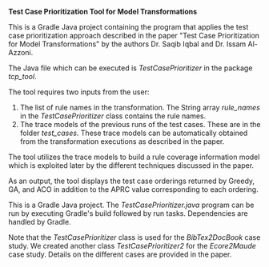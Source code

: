 **Test Case Prioritization Tool for Model Transformations**

This is a Gradle Java project containing the program that applies the test case prioritization approach described in the paper &quot;Test Case Prioritization for Model Transformations&quot; by the authors Dr. Saqib Iqbal and Dr. Issam Al-Azzoni.

The Java file which can be executed is _TestCasePrioritizer_ in the package _tcp\_tool_.

The tool requires two inputs from the user:

1. The list of rule names in the transformation. The String array _rule\_names_ in the _TestCasePrioritizer_ class contains the rule names.
2. The trace models of the previous runs of the test cases. These are in the folder _test\_cases_. These trace models can be automatically obtained from the transformation executions as described in the paper.

The tool utilizes the trace models to build a rule coverage information model which is exploited later by the different techniques discussed in the paper.

As an output, the tool displays the test case orderings returned by Greedy, GA, and ACO in addition to the APRC value corresponding to each ordering.

This is a Gradle Java project. The _TestCasePrioritizer.java_ program can be run by executing Gradle&#39;s build followed by run tasks. Dependencies are handled by Gradle.

Note that the _TestCasePrioritizer_ class is used for the _BibTex2DocBook_ case study. We created another class _TestCasePrioritizer2_ for the _Ecore2Maude_ case study. Details on the different cases are provided in the paper.
